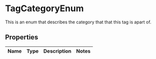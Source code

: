 # TagCategoryEnum

This is an enum that describes the category that that this tag is apart of.

## Properties

Name | Type | Description | Notes
------------ | ------------- | ------------- | -------------




